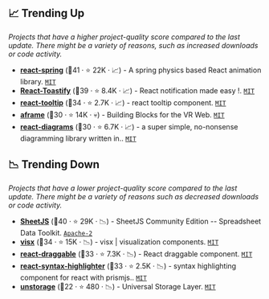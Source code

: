 ## 📈 Trending Up

_Projects that have a higher project-quality score compared to the last update. There might be a variety of reasons, such as increased downloads or code activity._

- <b><a href="https://github.com/pmndrs/react-spring">react-spring</a></b> (🥇41 ·  ⭐ 22K · 📈) - A spring physics based React animation library. <code><a href="http://bit.ly/34MBwT8">MIT</a></code>
- <b><a href="https://github.com/fkhadra/react-toastify">React-Toastify</a></b> (🥇39 ·  ⭐ 8.4K · 📈) - React notification made easy !. <code><a href="http://bit.ly/34MBwT8">MIT</a></code>
- <b><a href="https://github.com/wwayne/react-tooltip">react-tooltip</a></b> (🥈34 ·  ⭐ 2.7K · 📈) - react tooltip component. <code><a href="http://bit.ly/34MBwT8">MIT</a></code>
- <b><a href="https://github.com/ngokevin/aframe">aframe</a></b> (🥉30 ·  ⭐ 14K · 💀) - Building Blocks for the VR Web. <code><a href="http://bit.ly/34MBwT8">MIT</a></code>
- <b><a href="https://github.com/projectstorm/react-diagrams">react-diagrams</a></b> (🥉30 ·  ⭐ 6.7K · 📈) - a super simple, no-nonsense diagramming library written in.. <code><a href="http://bit.ly/34MBwT8">MIT</a></code>

## 📉 Trending Down

_Projects that have a lower project-quality score compared to the last update. There might be a variety of reasons such as decreased downloads or code activity._

- <b><a href="https://github.com/SheetJS/sheetjs">SheetJS</a></b> (🥇40 ·  ⭐ 29K · 📉) - SheetJS Community Edition -- Spreadsheet Data Toolkit. <code><a href="http://bit.ly/3nYMfla">Apache-2</a></code>
- <b><a href="https://github.com/airbnb/visx">visx</a></b> (🥈34 ·  ⭐ 15K · 📉) - visx | visualization components. <code><a href="http://bit.ly/34MBwT8">MIT</a></code>
- <b><a href="https://github.com/react-grid-layout/react-draggable">react-draggable</a></b> (🥈33 ·  ⭐ 7.3K · 📉) - React draggable component. <code><a href="http://bit.ly/34MBwT8">MIT</a></code>
- <b><a href="https://github.com/react-syntax-highlighter/react-syntax-highlighter">react-syntax-highlighter</a></b> (🥈33 ·  ⭐ 2.5K · 📉) - syntax highlighting component for react with prismjs.. <code><a href="http://bit.ly/34MBwT8">MIT</a></code>
- <b><a href="https://github.com/unjs/unstorage">unstorage</a></b> (🥉22 ·  ⭐ 480 · 📉) - Universal Storage Layer. <code><a href="http://bit.ly/34MBwT8">MIT</a></code>

